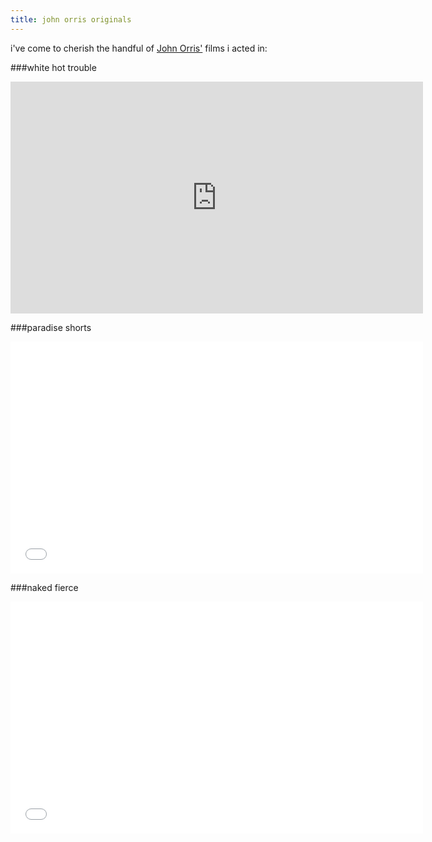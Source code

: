 ```yaml
---
title: john orris originals
---
```

i&#39;ve come to cherish the handful of [John Orris&#39;](clients#jOrris) films i acted in:

###white hot trouble
<iframe width="660" height="371" src="https://www.youtube.com/embed/6-NJz6b6XhQ?feature=oembed" frameborder="0" allowfullscreen></iframe>

###paradise shorts
<iframe src="//player.vimeo.com/video/73359740" width="660" height="371" frameborder="0" title="&quot;Paradise Shorts&quot; .01-.10" webkitallowfullscreen mozallowfullscreen allowfullscreen></iframe>

###naked fierce
<iframe src="//player.vimeo.com/video/106900917" width="660" height="371" frameborder="0" title="Naked - &quot;Fierce&quot;" webkitallowfullscreen mozallowfullscreen allowfullscreen></iframe>